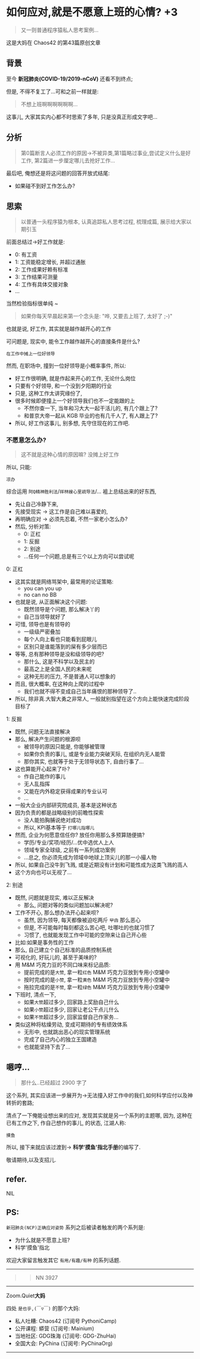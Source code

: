 # 如何应对,就是不愿意上班的心情? +3
> 又一则普通程序猿私人思考案例...

这是大妈在 Chaos42 的第43篇原创文章


## 背景
至今 **新冠肺炎(COVID-19/2019-nCoV)** 还看不到终点;

但是, 不得不复工了...可和之前一样就是:

> 不想上班啊啊啊啊啊啊...

这事儿, 大家其实内心都不时思索了多年, 只是没真正形成文字吧...

## 分析
> 第0篇断言人必须工作的原因->不被异类,第1篇略过事业,尝试定义什么是好工作, 第2篇进一步厘定哪儿去抢好工作...

最后吧, 俺想还是将这问题的回答开放式结尾:

- 如果碰不到好工作怎么办?

## 思索
> 以普通一头程序猿为根本, 认真追踪私人思考过程, 梳理成篇, 展示给大家以期引玉

前面总结过->好工作就是:

- 0: 有工资
- 1: 工资能稳定增长, 并超过通胀
- 2: 工作成果好赖有标准
- 3: 工作结果可测量
- 4: 工作有具体交接对象
- ...

当然检验指标很单纯 ~ 

> 如果你每天早晨起来第一个念头是:
> "哗, 又要去上班了, 太好了 ;-)"

也就是说, 好工作, 其实就是越作越开心的工作

可问题是, 现实中, 能令工作越作越开心的直接条件是什么? 

    在工作中摊上一位好领导

然而, 在职场中, 撞到一位好领导是小概率事件,
所以:

- 好工作很明确, 就是作起来开心的工作, 无论什么岗位
- 只要有个好领导, 和一个没到夕阳期的行业
- 只是, 这种工作太讲究缘份了, 
- 很多时候即便撞上一个好领导我们也不一定能跟的上
    + 不然你查一下, 当年和习大大一起干活儿的, 有几个跟上了?
    + 和普京大帝一起从 KGB 毕业的也有几千人了, 有人跟上了?
- 所以, 好工作这事儿, 别多想, 先守住现在的工作吧.


### 不愿意怎么办?
> 这不就是这种心情的原因嘛? 没摊上好工作

所以, 只能:

    凉办

综合运用 `阿Q精神胜利法`/`祥林嫂心里疏导法`/... 袓上总结出来的好东西,

- 先让自己冷静下来,
- 先接受现实 -> 这工作是自己难以喜爱的,
- 再明确应对 -> 必须先忍着, 不然一家老小怎么办?
- 然后, 分析对策:
    + 0: 正杠
    + 1: 反掘
    + 2: 别途
    + ...任何一个问题,总是有三个以上方向可以尝试呢


0: 正杠

- 这其实就是网络骂架中, 最常用的论证策略:
    - you can you up 
    - no can no BB
- 也就是说, 从正面解决这个问题:
    + 既然领导是个问题, 那么解决丫的
    + 自己当领导就好了
- 可惜, 领导也是有领导的
    + 一级级严密叠加
    + 每个人向上看也只能看到屁眼儿
    + 区别只是谁能落到的屎有多少层而已
- 等等, 总有那种领导是没和级领导的吧?
    + 那什么, 这是不科学以及民主的
    + 最高之上是全国人民的未来呢
    + 这种无形的压力, 不是普通人可以想象的
- 而且, 很大概率, 在这种向上爬的过程中
    + 我们也就不得不变成自己当年痛恨的那种领导了..
- 所以, 除非真.大智大勇之非常人, 一般就别指望在这个方向上能快速完成阶段目标了


1: 反掘

- 既然, 问题无法直接解决
- 那么, 解决产生问题的根源呗
    + 被领导的原因只能是, 你能够被管理
    + 如果你负责的事儿, 或是专业能力突破天际, 在组织内无人能管
    + 那你其实, 也就等于处于无领导状态下, 自由行事了...
- 这也算能开心起来了卟?
    + 作自己能作的事儿
    + 无人乱指挥
    + 又能在内外稳定获得成果的专业认可
    + ...
- 一般大企业内部研究院成员, 基本是这种状态
- 因为负责的都是战略级别的前瞻性探索
    + 没人能拍胸脯说绝对成功
    + 所以, KPI基本等于 `打哪儿指哪儿`
- 然而, 企业为何愿意信任你? 放任你用那么多预算随便搞?
    + 学历/专业/奖项/经历/...优中选优人上人
    + 领域专家全球级, 之前有一系列成功案例
    + ...总之, 你必须先成为领域中地球上顶尖儿的那一小撮人物
- 所以, 如果自己没牛到飞溅, 或是近期没有计划和可能性成为这类飞溅的高人
- 这个方向也可以无视了...


2: 别途

- 既然, 问题就是现实, 难以正反解决
    + 那么, 问题对等的类似问题加以解决呢?
- 工作不开心, 那么想办法开心起来呗?
    + 虽然, 因为领导, 每天都像被迫吃两斤 `曱甴` 那么恶心
    + 但是, 不可能每时每刻都这么苦心吧, 吐哪吐的也就习惯了
    + 习惯了, 也就能发现工作中可能的空隙来让自己开心些
- 比如:如果是事务性的工作
- 那么, 自己建立个自己标准的品质控制系统
- 可视化的, 好玩儿的, 甚至于美味的?
- 用 M&M 巧克力豆的不同口味来标记品质:
    + 提前完成的是`大赞`, 拿一粒`红色` M&M 巧克力豆放到专用小空罐中
    + 按时完成的是`小赞`, 拿一粒`黄色` M&M 巧克力豆放到专用小空罐中
    + 拖拉完成的是`不赞`, 拿一粒`绿色` M&M 巧克力豆放到专用小空罐中
- 下班时, 清点一下, 
    + 如果`大赞`超过多少, 回家路上奖励自己什么
    + 如果`小赞`超过多少, 回家让老公干点儿什么
    + 如果`不赞`超过多少, 回家监督自己作家务...
- 类似这种将枯燥劳动, 变成可期待的专有绩效体系
    + 无形中, 也就跳出恶心的现实管理系统
    + 完成了自己内心的独立王国建造
    + 也就能坚持下去了...



## 嗯哼...
> 那什么..已经超过 2900 字了


这个系列, 其实应该进一步展开为->无法撞入好工作中的我们,如何科学应付以及神转折的套路;

清点了一下俺能设想出来的应对, 发现其实就是另一个系列的主题哪,
因为, 这种在已有工作之下, 作自己想作的事儿, 的状态, 
江湖人称:

    摸鱼

所以, 接下来就应该过渡到-> **科学'摸鱼'指北手册**的编写了.

敬请期待,以及支招儿.


## refer.

NIL

## PS:
`新冠肺炎(NCP)正确应对姿势` 系列之后被读者触发的两个系列是:

- 为什么就是不愿意上班?
- 科学'摸鱼'指北

欢迎大家留言触发其它 `有用/有趣/有种` 的系列话题.

------------

>> NN 3927

------------
Zoom.Quiet**大妈**

四处 `是也乎,(￣▽￣)` 的那个大妈:

- 私人吐糟: Chaos42 (订阅号 PythoniCamp)
- 公开课程: 蟒营 (订阅号: Mainium)
- 当地社区: GDG珠海 (订阅号: GDG-ZhuHai)
- 全国大会: PyChina (订阅号: PyChinaOrg)

------------




